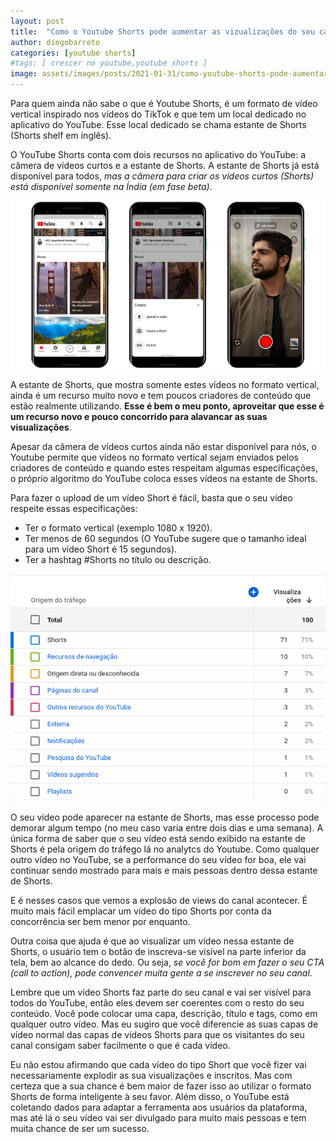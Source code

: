 ```yaml
---
layout: post
title:  "Como o Youtube Shorts pode aumentar as vizualizações do seu canal"
author: diegobarreto
categories: [youtube shorts]
#tags: [ crescer no youtube,youtube shorts ]
image: assets/images/posts/2021-01-31/como-youtube-shorts-pode-aumentar-views-seu-canal-01.jpeg
---
```


Para quem ainda não sabe o que é Youtube Shorts, é um formato de vídeo vertical inspirado nos vídeos do TikTok e que tem um local dedicado no aplicativo do YouTube. Esse local dedicado se chama estante de Shorts (Shorts shelf em inglês).

O YouTube Shorts conta com dois recursos no aplicativo do YouTube: a câmera de vídeos curtos e a estante de Shorts. A estante de Shorts já está disponível para todos, *mas a câmera para criar os vídeos curtos (Shorts) está disponível somente na Índia (em fase beta)*.

![alt text](/assets/images/posts/2021-01-31/como-youtube-shorts-pode-aumentar-views-seu-canal-02.png "Imagem mostrando a estante de Shorts e a nova câmera de vídeos curtos no aplicativo do YouTube.")

A estante de Shorts, que mostra somente estes vídeos no formato vertical, ainda é um recurso muito novo e tem poucos criadores de conteúdo que estão realmente utilizando. **Esse é bem o meu ponto, aproveitar que esse é um recurso novo e pouco concorrido para alavancar as suas visualizações**.

Apesar da câmera de vídeos curtos ainda não estar disponível para nós, o Youtube permite que vídeos no formato vertical sejam enviados pelos criadores de conteúdo e quando estes respeitam algumas especificações, o próprio algoritmo do YouTube coloca esses vídeos na estante de Shorts.

Para fazer o upload de um vídeo Short é fácil, basta que o seu vídeo respeite essas especificações:
* Ter o formato vertical (exemplo 1080 x 1920).
* Ter menos de 60 segundos (O YouTube sugere que o tamanho ideal para um vídeo Short é 15 segundos).
* Ter a hashtag #Shorts no título ou descrição.

![alt text](/assets/images/posts/2021-01-31/como-youtube-shorts-pode-aumentar-views-seu-canal-03.png "Imagem mostrando a origem do tráfego de um vídeo Short no YouTube Analytcs.")

O seu vídeo pode aparecer na estante de Shorts, mas esse processo pode demorar algum tempo (no meu caso varia entre dois dias e uma semana). A única forma de saber que o seu vídeo está sendo exibido na estante de Shorts é pela origem do tráfego lá no analytcs do Youtube.
Como qualquer outro vídeo no YouTube, se a performance do seu vídeo for boa, ele vai continuar sendo mostrado para mais e mais pessoas dentro dessa estante de Shorts. 

E é nesses casos que vemos a explosão de views do canal acontecer. É muito mais fácil emplacar um vídeo do tipo Shorts por conta da concorrência ser bem menor por enquanto.

Outra coisa que ajuda é que ao visualizar um vídeo nessa estante de Shorts, o usuário tem o botão de inscreva-se visível na parte inferior da tela, bem ao alcance do dedo. Ou seja, *se você for bom em fazer o seu CTA (call to action), pode convencer muita gente a se inscrever no seu canal*.

Lembre que um vídeo Shorts faz parte do seu canal e vai ser visível para todos do YouTube, então eles devem ser coerentes com o resto do seu conteúdo. Você pode colocar uma capa, descrição, título e tags, como em qualquer outro vídeo. Mas eu sugiro que você diferencie as suas capas de vídeo normal das capas de vídeos Shorts para que os visitantes do seu canal consigam saber facilmente o que é cada vídeo.

Eu não estou afirmando que cada vídeo do tipo Short que você fizer vai necessariamente explodir as sua visualizações e inscritos. Mas com certeza que a sua chance é bem maior de fazer isso ao utilizar o formato Shorts de forma inteligente à seu favor. Além disso, o YouTube está coletando dados para adaptar a ferramenta aos usuários da plataforma, mas até lá o seu vídeo vai ser divulgado para muito mais pessoas e tem muita chance de ser um sucesso.
